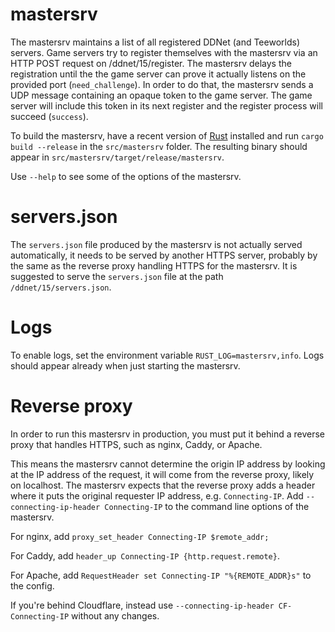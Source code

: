 mastersrv
=========

The mastersrv maintains a list of all registered DDNet (and Teeworlds) servers.
Game servers try to register themselves with the mastersrv via an HTTP POST
request on /ddnet/15/register. The mastersrv delays the registration until the
the game server can prove it actually listens on the provided port
(`need_challenge`). In order to do that, the mastersrv sends a UDP message
containing an opaque token to the game server. The game server will include
this token in its next register and the register process will succeed
(`success`).

To build the mastersrv, have a recent version of
[Rust](https://www.rust-lang.org/) installed and run `cargo build --release` in
the `src/mastersrv` folder. The resulting binary should appear in
`src/mastersrv/target/release/mastersrv`.

Use `--help` to see some of the options of the mastersrv.

servers.json
============

The `servers.json` file produced by the mastersrv is not actually served
automatically, it needs to be served by another HTTPS server, probably by the
same as the reverse proxy handling HTTPS for the mastersrv. It is suggested to
serve the `servers.json` file at the path `/ddnet/15/servers.json`.

Logs
====

To enable logs, set the environment variable `RUST_LOG=mastersrv,info`. Logs
should appear already when just starting the mastersrv.

Reverse proxy
=============

In order to run this mastersrv in production, you must put it behind a reverse
proxy that handles HTTPS, such as nginx, Caddy, or Apache.

This means the mastersrv cannot determine the origin IP address by looking at
the IP address of the request, it will come from the reverse proxy, likely on
localhost. The mastersrv expects that the reverse proxy adds a header where it
puts the original requester IP address, e.g. `Connecting-IP`. Add
`--connecting-ip-header Connecting-IP` to the command line options of the
mastersrv.

For nginx, add `proxy_set_header Connecting-IP $remote_addr;`

For Caddy, add `header_up Connecting-IP {http.request.remote}`.

For Apache, add `RequestHeader set Connecting-IP "%{REMOTE_ADDR}s"` to the
config.

If you're behind Cloudflare, instead use `--connecting-ip-header
CF-Connecting-IP` without any changes.

